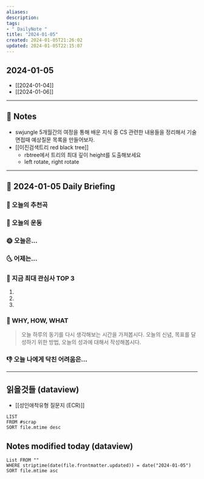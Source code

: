```yaml
---
aliases: 
description:
tags:
- " DailyNote "
title: "2024-01-05"
created: 2024-01-05T21:26:02
updated: 2024-01-05T22:15:07
---
```


## 2024-01-05

- [[2024-01-04]] 
- [[2024-01-06]]

---

## 📝 Notes

- swjungle 5개월간의 여정을 통해 배운 지식 중 CS 관련한 내용들을 정리해서 기술면접때 예상질문 목록을 만들어보자.
- [[이진검색트리 red black tree]]
	- rbtree에서 트리의 최대 깊이 height를 도출해보세요
	- left rotate, right rotate


---

## 📅 2024-01-05 Daily Briefing

### 🎵 오늘의 추천곡

### 🏃 오늘의 운동

### 🌞 오늘은...

### 🌜 어제는...

### 🧠 지금 최대 관심사 TOP 3

1. 
2. 
3. 

### 🚀 WHY, HOW, WHAT

> 오늘 하루의 동기를 다시 생각해보는 시간을 가져봅시다. 오늘의 신념, 목표를 달성하기 위한 방법, 오늘의 성과에 대해서 작성해봅시다.

### 👎 오늘 나에게 닥친 어려움은...

---

## 읽을것들 (dataview)

- [[성인애착유형 질문지 (ECR)]]

```dataview
LIST
FROM #scrap
SORT file.mtime desc
```

## Notes modified today (dataview)

```dataview
List FROM "" 
WHERE striptime(date(file.frontmatter.updated)) = date("2024-01-05") 
SORT file.mtime asc
```

